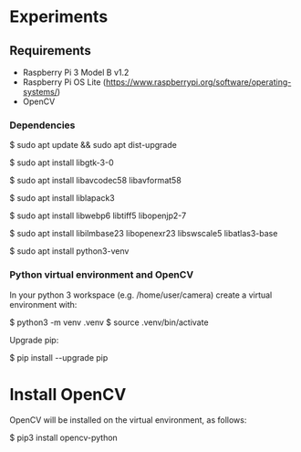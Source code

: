 # Experiments

## Requirements

* Raspberry Pi 3 Model B v1.2
* Raspberry Pi OS Lite (https://www.raspberrypi.org/software/operating-systems/)
* OpenCV

### Dependencies

$ sudo apt update && sudo apt dist-upgrade

$ sudo apt install libgtk-3-0

$ sudo apt install libavcodec58 libavformat58

$ sudo apt install liblapack3

$ sudo apt install libwebp6 libtiff5 libopenjp2-7 

$ sudo apt install libilmbase23 libopenexr23 libswscale5 libatlas3-base

$ sudo apt install python3-venv

### Python virtual environment and OpenCV

In your python 3 workspace (e.g. /home/user/camera) create a virtual environment with:

$ python3 -m venv .venv
$ source .venv/bin/activate

Upgrade pip:

$ pip install --upgrade pip

# Install OpenCV

OpenCV will be installed on the virtual environment, as follows:

$ pip3 install opencv-python
